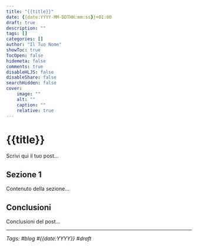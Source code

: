 ```yaml
---
title: "{{title}}"
date: {{date:YYYY-MM-DDTHH:mm:ss}}+01:00
draft: true
description: ""
tags: []
categories: []
author: "Il Tuo Nome"
showToc: true
TocOpen: false
hidemeta: false
comments: true
disableHLJS: false
disableShare: false
searchHidden: false
cover:
    image: ""
    alt: ""
    caption: ""
    relative: true
---
```


# {{title}}

Scrivi qui il tuo post...

## Sezione 1

Contenuto della sezione...

## Conclusioni

Conclusioni del post...

---

*Tags: #blog #{{date:YYYY}} #draft*